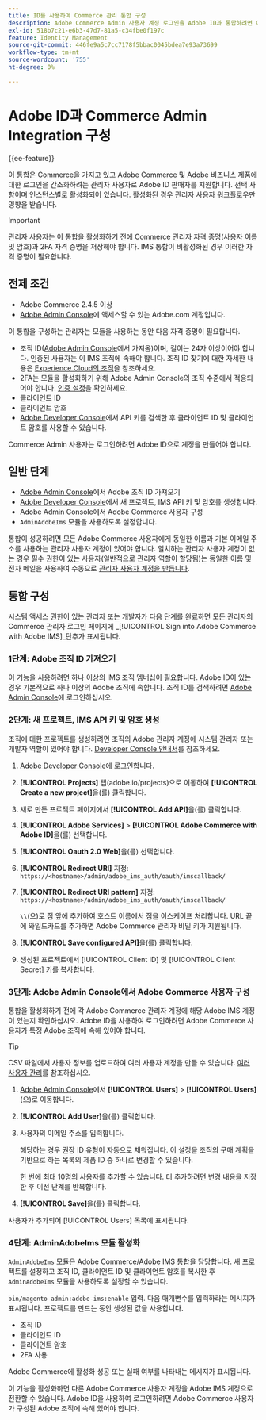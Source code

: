 ```yaml
---
title: ID를 사용하여 Commerce 관리 통합 구성
description: Adobe Commerce Admin 사용자 계정 로그인을 Adobe ID과 통합하려면 이 선택적 절차를 따르십시오.
exl-id: 518b7c21-e6b3-47d7-81a5-c34fbe0f197c
feature: Identity Management
source-git-commit: 446fe9a5c7cc7178f5bbac0045bdea7e93a73699
workflow-type: tm+mt
source-wordcount: '755'
ht-degree: 0%

---
```


# Adobe ID과 Commerce Admin Integration 구성

{{ee-feature}}

이 통합은 Commerce을 가지고 있고 Adobe Commerce 및 Adobe 비즈니스 제품에 대한 로그인을 간소화하려는 관리자 사용자로 Adobe ID 판매자를 지원합니다. 선택 사항이며 인스턴스별로 활성화되어 있습니다. 활성화된 경우 관리자 사용자 워크플로우만 영향을 받습니다. 

>[!IMPORTANT]
>
>관리자 사용자는 이 통합을 활성화하기 전에 Commerce 관리자 자격 증명(사용자 이름 및 암호)과 2FA 자격 증명을 저장해야 합니다. IMS 통합이 비활성화된 경우 이러한 자격 증명이 필요합니다.

## 전제 조건

* Adobe Commerce 2.4.5 이상
* [Adobe Admin Console](https://adminconsole.adobe.com/)에 액세스할 수 있는 Adobe.com 계정입니다.

이 통합을 구성하는 관리자는 모듈을 사용하는 동안 다음 자격 증명이 필요합니다.

* 조직 ID([Adobe Admin Console](https://adminconsole.adobe.com/)에서 가져옴)이며, 길이는 24자 이상이어야 합니다. 인증된 사용자는 이 IMS 조직에 속해야 합니다. 조직 ID 찾기에 대한 자세한 내용은 [Experience Cloud의 조직](https://experienceleague.adobe.com/docs/core-services/interface/administration/organizations.html)을 참조하세요.
* 2FA는 모듈을 활성화하기 위해 Adobe Admin Console의 조직 수준에서 적용되어야 합니다. [인증 설정](https://helpx.adobe.com/enterprise/using/authentication-settings.html#two-step-verification)을 확인하세요.
* 클라이언트 ID
* 클라이언트 암호
* [Adobe Developer Console](https://developer.adobe.com/developer-console/docs/guides/credentials/)에서 API 키를 검색한 후 클라이언트 ID 및 클라이언트 암호를 사용할 수 있습니다.

Commerce Admin 사용자는 로그인하려면 Adobe ID으로 계정을 만들어야 합니다.

## 일반 단계

* [Adobe Admin Console](https://adminconsole.adobe.com/)에서 Adobe 조직 ID 가져오기
* [Adobe Developer Console](https://developer.adobe.com/)에서 새 프로젝트, IMS API 키 및 암호를 생성합니다.
* Adobe Admin Console에서 Adobe Commerce 사용자 구성
* `AdminAdobeIms` 모듈을 사용하도록 설정합니다.

통합이 성공하려면 모든 Adobe Commerce 사용자에게 동일한 이름과 기본 이메일 주소를 사용하는 관리자 사용자 계정이 있어야 합니다. 일치하는 관리자 사용자 계정이 없는 경우 필수 권한이 있는 사용자(일반적으로 관리자 역할이 할당됨)는 동일한 이름 및 전자 메일을 사용하여 수동으로 [관리자 사용자 계정을 만듭니다](../systems/permissions-users-all.md#create-a-user).

## 통합 구성

시스템 액세스 권한이 있는 관리자 또는 개발자가 다음 단계를 완료하면 모든 관리자의 Commerce 관리자 로그인 페이지에 _[!UICONTROL Sign into Adobe Commerce with Adobe IMS]_단추가 표시됩니다.

### 1단계: Adobe 조직 ID 가져오기

이 기능을 사용하려면 하나 이상의 IMS 조직 멤버십이 필요합니다. Adobe ID이 있는 경우 기본적으로 하나 이상의 Adobe 조직에 속합니다. 조직 ID를 검색하려면 [Adobe Admin Console](https://adminconsole.adobe.com/)에 로그인하십시오.

### 2단계: 새 프로젝트, IMS API 키 및 암호 생성

조직에 대한 프로젝트를 생성하려면 조직의 Adobe 관리자 계정에 시스템 관리자 또는 개발자 역할이 있어야 합니다. [Developer Console 안내서](https://developer.adobe.com/developer-console/docs/guides/projects/)를 참조하세요.

1. [Adobe Developer Console](https://developer.adobe.com/)에 로그인합니다.
1. **[!UICONTROL Projects]** 탭(adobe.io/projects)으로 이동하여 **[!UICONTROL Create a new project]**&#x200B;을(를) 클릭합니다.
1. 새로 만든 프로젝트 페이지에서 **[!UICONTROL Add API]**&#x200B;을(를) 클릭합니다.
1. **[!UICONTROL Adobe Services]** > **[!UICONTROL Adobe Commerce with Adobe ID]**&#x200B;을(를) 선택합니다.
1. **[!UICONTROL Oauth 2.0 Web]**&#x200B;을(를) 선택합니다.
1. **[!UICONTROL Redirect URI]** 지정: `https://<hostname>/admin/adobe_ims_auth/oauth/imscallback/`
1. **[!UICONTROL Redirect URI pattern]** 지정: `https://<hostname>/admin/adobe_ims_auth/oauth/imscallback/`

   `\\`(으)로 점 앞에 추가하여 호스트 이름에서 점을 이스케이프 처리합니다. URL 끝에 와일드카드를 추가하면 Adobe Commerce 관리자 비밀 키가 지원됩니다.

1. **[!UICONTROL Save configured API]**&#x200B;을(를) 클릭합니다.
1. 생성된 프로젝트에서 [!UICONTROL Client ID] 및 [!UICONTROL Client Secret] 키를 복사합니다.

### 3단계: Adobe Admin Console에서 Adobe Commerce 사용자 구성

통합을 활성화하기 전에 각 Adobe Commerce 관리자 계정에 해당 Adobe IMS 계정이 있는지 확인하십시오. Adobe ID을 사용하여 로그인하려면 Adobe Commerce 사용자가 특정 Adobe 조직에 속해 있어야 합니다.

>[!TIP]
>
>CSV 파일에서 사용자 정보를 업로드하여 여러 사용자 계정을 만들 수 있습니다. [여러 사용자 관리](https://helpx.adobe.com/enterprise/using/bulk-upload-users.html)를 참조하십시오.

1. [Adobe Admin Console](https://helpx.adobe.com/enterprise/using/admin-console.html)에서 **[!UICONTROL Users]** > **[!UICONTROL Users]**(으)로 이동합니다.

1. **[!UICONTROL Add User]**&#x200B;을(를) 클릭합니다.

1. 사용자의 이메일 주소를 입력합니다.

   해당하는 경우 권장 ID 유형이 자동으로 채워집니다. 이 설정을 조직의 구매 계획을 기반으로 하는 목록의 제품 ID 중 하나로 변경할 수 있습니다.

   한 번에 최대 10명의 사용자를 추가할 수 있습니다. 더 추가하려면 변경 내용을 저장한 후 이전 단계를 반복합니다.

1. **[!UICONTROL Save]**&#x200B;을(를) 클릭합니다.

사용자가 추가되어 [!UICONTROL Users] 목록에 표시됩니다.

### 4단계: AdminAdobeIms 모듈 활성화

`AdminAdobeIms` 모듈은 Adobe Commerce/Adobe IMS 통합을 담당합니다. 새 프로젝트를 설정하고 조직 ID, 클라이언트 ID 및 클라이언트 암호를 복사한 후 `AdminAdobeIms` 모듈을 사용하도록 설정할 수 있습니다.

`bin/magento admin:adobe-ims:enable` 입력. 다음 매개변수를 입력하라는 메시지가 표시됩니다. 프로젝트를 만드는 동안 생성된 값을 사용합니다.

* 조직 ID
* 클라이언트 ID
* 클라이언트 암호
* 2FA 사용

Adobe Commerce에 활성화 성공 또는 실패 여부를 나타내는 메시지가 표시됩니다.

이 기능을 활성화하면 다른 Adobe Commerce 사용자 계정을 Adobe IMS 계정으로 전환할 수 있습니다. Adobe ID을 사용하여 로그인하려면 Adobe Commerce 사용자가 구성된 Adobe 조직에 속해 있어야 합니다.
